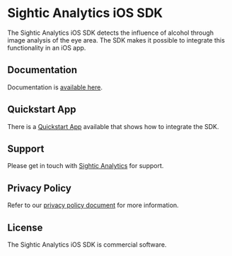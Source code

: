 # Sightic Analytics iOS SDK

The Sightic Analytics iOS SDK detects the influence of alcohol through image analysis of the eye area. The SDK makes it possible to integrate this functionality in an iOS app.

## Documentation 

Documentation is [available here](https://sighticanalytics.github.io/sightic-sdk-ios/documentation/sighticanalytics/).

## Quickstart App

There is a [Quickstart App](https://github.com/SighticAnalytics/sightic-sdk-quickstart-app-ios) available that shows how to integrate the SDK.

## Support

Please get in touch with [Sightic Analytics](https://www.sighticanalytics.com/contact) for support.

## Privacy Policy

Refer to our [privacy policy document](./PrivacyPolicy.md) for more information.

## License

The Sightic Analytics iOS SDK is commercial software.

